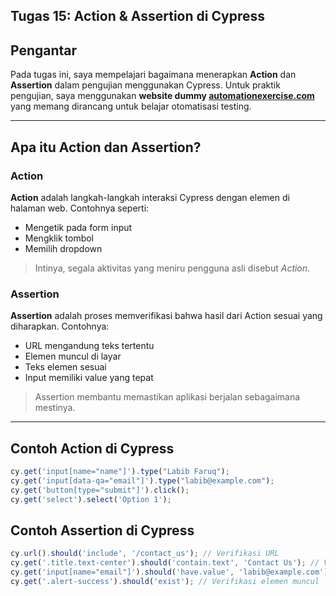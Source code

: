 ## Tugas 15: Action & Assertion di Cypress

## Pengantar

Pada tugas ini, saya mempelajari bagaimana menerapkan **Action** dan **Assertion** dalam pengujian menggunakan Cypress. Untuk praktik pengujian, saya menggunakan **website dummy [automationexercise.com](https://automationexercise.com)** yang memang dirancang untuk belajar otomatisasi testing.

---

##  Apa itu Action dan Assertion?

### Action
**Action** adalah langkah-langkah interaksi Cypress dengan elemen di halaman web. Contohnya seperti:
- Mengetik pada form input
- Mengklik tombol
- Memilih dropdown

> Intinya, segala aktivitas yang meniru pengguna asli disebut *Action*.

### Assertion
**Assertion** adalah proses memverifikasi bahwa hasil dari Action sesuai yang diharapkan. Contohnya:
- URL mengandung teks tertentu
- Elemen muncul di layar
- Teks elemen sesuai
- Input memiliki value yang tepat

> Assertion membantu memastikan aplikasi berjalan sebagaimana mestinya.

---
## Contoh Action di Cypress

```javascript
cy.get('input[name="name"]').type("Labib Faruq");
cy.get('input[data-qa="email"]').type("labib@example.com");
cy.get('button[type="submit"]').click();
cy.get('select').select('Option 1');
```

## Contoh Assertion di Cypress

```javascript
cy.url().should('include', '/contact_us'); // Verifikasi URL
cy.get('.title.text-center').should('contain.text', 'Contact Us'); // Verifikasi teks
cy.get('input[name="email"]').should('have.value', 'labib@example.com'); // Verifikasi input
cy.get('.alert-success').should('exist'); // Verifikasi elemen muncul
```
